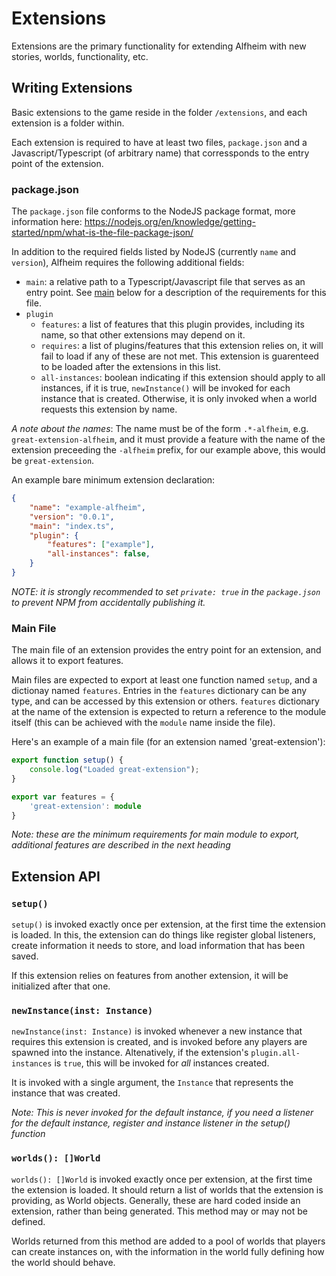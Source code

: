# Extensions

Extensions are the primary functionality for extending Alfheim with new stories,
worlds, functionality, etc.

## Writing Extensions

Basic extensions to the game reside in the folder `/extensions`, and each 
extension is a folder within. 

Each extension is required to have at least two files, `package.json` and a
Javascript/Typescript (of arbitrary name) that corressponds to the entry point
of the extension.

### package.json

The `package.json` file conforms to the NodeJS package format, more information
here:
https://nodejs.org/en/knowledge/getting-started/npm/what-is-the-file-package-json/

In addition to the required fields listed by NodeJS (currently `name` and 
`version`), Alfheim requires the following additional fields:

  * `main`: a relative path to a Typescript/Javascript file that serves as
  an entry point. See [main](#main-file) below for a description of the requirements
  for this file.
  * `plugin`
    * `features`: a list of features that this plugin provides, including its 
    name, so that other extensions may depend on it.
    * `requires`: a list of plugins/features that this extension relies on, it
    will fail to load if any of these are not met. This extension is guarenteed to be loaded after the extensions in this list.
    * `all-instances`: boolean indicating if this extension should apply to 
    all instances, if it is true, `newInstance()` will be invoked for each
    instance that is created. Otherwise, it is only invoked when a world
    requests this extension by name.

*A note about the names*: The name must be of the form `.*-alfheim`, e.g. 
`great-extension-alfheim`, and it must provide a feature with the name of the
extension preceeding the `-alfheim` prefix, for our example above, this would
be `great-extension`.

An example bare minimum extension declaration:

```JSON
{
    "name": "example-alfheim",
    "version": "0.0.1",
    "main": "index.ts",
    "plugin": {
        "features": ["example"],
        "all-instances": false,
    }
}
```

*NOTE: it is strongly recommended to set `private: true` in the `package.json`
to prevent NPM from accidentally publishing it.*

### Main File

The main file of an extension provides the entry point for an extension, and
allows it to export features.

Main files are expected to export at least one function named `setup`, and a
dictionay named `features`. Entries in the `features` dictionary can be
any type, and can be accessed by this extension or others. `features` dictionary
at the name of the extension is expected to return a reference to the module
itself (this can be achieved with the `module` name inside the file).

Here's an example of a main file (for an extension named 'great-extension'):

```TypeScript
export function setup() {
    console.log("Loaded great-extension");
}

export var features = {
    'great-extension': module
}
```

*Note: these are the minimum requirements for main module to export, additional
features are described in the next heading*

## Extension API

### `setup()`

`setup()` is invoked exactly once per extension, at the first time the extension
is loaded. In this, the extension can do things like register global listeners,
create information it needs to store, and load information that has been saved.

If this extension relies on features from another extension, it will be 
initialized after that one.

### `newInstance(inst: Instance)`

`newInstance(inst: Instance)` is invoked whenever a new instance that requires
this extension is created, and is invoked
before any players are spawned into the instance. Altenatively, if the
extension's `plugin.all-instances` is `true`, this will be invoked for *all*
instances created.

It is invoked with a single argument, the `Instance` that represents the
instance that was created.

*Note: This is never invoked for the default instance, if you need a listener
for the default instance, register and instance listener in the setup()
function*

### `worlds(): []World`

`worlds(): []World` is invoked exactly once per extension, at the first time
the extension is loaded. It should return a list of worlds that the extension
is providing, as World objects. Generally, these are hard coded inside an
extension, rather than being generated. This method may or may not be defined.

Worlds returned from this method are added to a pool of worlds that players can
create instances on, with the information in the world fully defining how the
world should behave.